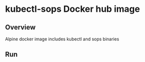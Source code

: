 # kubectl-sops Docker hub image


## Overview

Alpine docker image includes kubectl and sops binaries  

## Run
